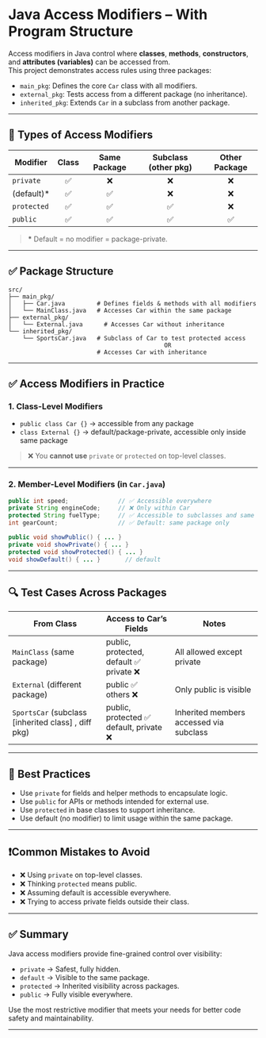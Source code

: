 # Java Access Modifiers – With Program Structure

Access modifiers in Java control where **classes**, **methods**, **constructors**, and **attributes (variables)** can be accessed from.  
This project demonstrates access rules using three packages:

- `main_pkg`: Defines the core `Car` class with all modifiers.
- `external_pkg`: Tests access from a different package (no inheritance).
- `inherited_pkg`: Extends `Car` in a subclass from another package.

---

## 🔐 Types of Access Modifiers

| Modifier    | Class | Same Package | Subclass (other pkg) | Other Package |
|-------------|:-----:|:------------:|:--------------------:|:-------------:|
| `private`   | ✅     | ❌            | ❌                    | ❌             |
| (default)*  | ✅     | ✅            | ❌                    | ❌             |
| `protected` | ✅     | ✅            | ✅                    | ❌             |
| `public`    | ✅     | ✅            | ✅                    | ✅             |

> **\*** Default = no modifier = package-private.

---

## ✅ Package Structure

```
src/
├── main_pkg/
│   ├── Car.java         # Defines fields & methods with all modifiers
│   └── MainClass.java   # Accesses Car within the same package
├── external_pkg/
│   └── External.java      # Accesses Car without inheritance
└── inherited_pkg/
    └── SportsCar.java   # Subclass of Car to test protected access
                                            OR
                         # Accesses Car with inheritance
```

---

## ✅ Access Modifiers in Practice

### 1. Class-Level Modifiers

- `public class Car {}` → accessible from any package
- `class External {}` → default/package-private, accessible only inside same package

> ❌ You **cannot use** `private` or `protected` on top-level classes.

---

### 2. Member-Level Modifiers (in `Car.java`)

```java
public int speed;              // ✅ Accessible everywhere
private String engineCode;     // ❌ Only within Car
protected String fuelType;     // ✅ Accessible to subclasses and same package
int gearCount;                 // ✅ Default: same package only

public void showPublic() { ... }
private void showPrivate() { ... }
protected void showProtected() { ... }
void showDefault() { ... }       // default
```

---

## 🔍 Test Cases Across Packages

| From Class                                          | Access to Car’s Fields        | Notes                        |
|-----------------------------------------------------|-------------------------------|------------------------------|
| `MainClass` (same package)                          | public, protected, default ✅<br>private ❌ | All allowed except private   |
| `External` (different package)                      | public ✅<br>others ❌            | Only public is visible       |
| `SportsCar` (subclass [inherited class] , diff pkg) | public, protected ✅<br>default, private ❌ | Inherited members accessed via subclass |

---

## 🧠 Best Practices

- Use `private` for fields and helper methods to encapsulate logic.
- Use `public` for APIs or methods intended for external use.
- Use `protected` in base classes to support inheritance.
- Use default (no modifier) to limit usage within the same package.

---

## ❗Common Mistakes to Avoid

- ❌ Using `private` on top-level classes.
- ❌ Thinking `protected` means public.
- ❌ Assuming default is accessible everywhere.
- ❌ Trying to access private fields outside their class.

---

## ✅ Summary

Java access modifiers provide fine-grained control over visibility:

- `private` → Safest, fully hidden.
- `default` → Visible to the same package.
- `protected` → Inherited visibility across packages.
- `public` → Fully visible everywhere.

Use the most restrictive modifier that meets your needs for better code safety and maintainability.

---